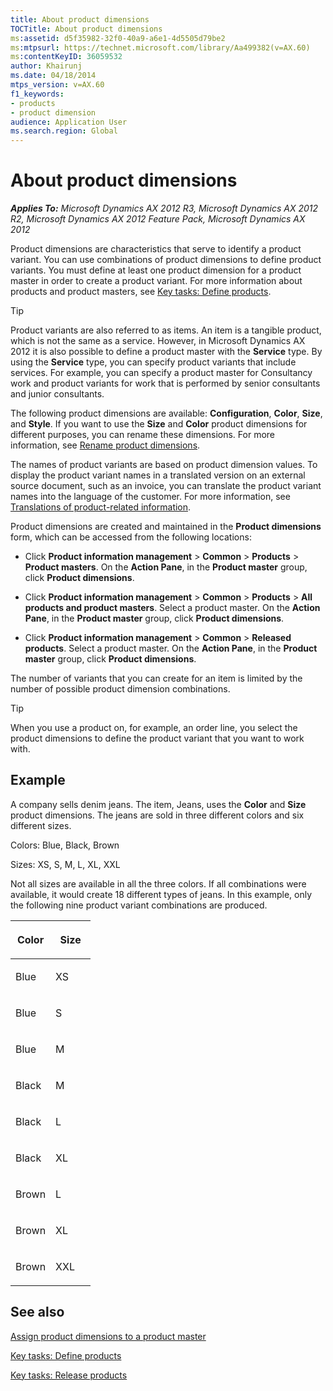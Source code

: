 ```yaml
---
title: About product dimensions
TOCTitle: About product dimensions
ms:assetid: d5f35982-32f0-40a9-a6e1-4d5505d79be2
ms:mtpsurl: https://technet.microsoft.com/library/Aa499382(v=AX.60)
ms:contentKeyID: 36059532
author: Khairunj
ms.date: 04/18/2014
mtps_version: v=AX.60
f1_keywords:
- products
- product dimension
audience: Application User
ms.search.region: Global
---
```


# About product dimensions 


_**Applies To:** Microsoft Dynamics AX 2012 R3, Microsoft Dynamics AX 2012 R2, Microsoft Dynamics AX 2012 Feature Pack, Microsoft Dynamics AX 2012_

Product dimensions are characteristics that serve to identify a product variant. You can use combinations of product dimensions to define product variants. You must define at least one product dimension for a product master in order to create a product variant. For more information about products and product masters, see [Key tasks: Define products](key-tasks-define-products.md).


> [!TIP]
> <P>Product variants are also referred to as items. An item is a tangible product, which is not the same as a service. However, in Microsoft Dynamics AX 2012 it is also possible to define a product master with the <STRONG>Service</STRONG> type. By using the <STRONG>Service</STRONG> type, you can specify product variants that include services. For example, you can specify a product master for Consultancy work and product variants for work that is performed by senior consultants and junior consultants.</P>



The following product dimensions are available: **Configuration**, **Color**, **Size**, and **Style**. If you want to use the **Size** and **Color** product dimensions for different purposes, you can rename these dimensions. For more information, see [Rename product dimensions](rename-product-dimensions.md).

The names of product variants are based on product dimension values. To display the product variant names in a translated version on an external source document, such as an invoice, you can translate the product variant names into the language of the customer. For more information, see [Translations of product-related information](translations-of-product-related-information.md).

Product dimensions are created and maintained in the **Product dimensions** form, which can be accessed from the following locations:

  - Click **Product information management** \> **Common** \> **Products** \> **Product masters**. On the **Action Pane**, in the **Product master** group, click **Product dimensions**.

  - Click **Product information management** \> **Common** \> **Products** \> **All products and product masters**. Select a product master. On the **Action Pane**, in the **Product master** group, click **Product dimensions**.

  - Click **Product information management** \> **Common** \> **Released products**. Select a product master. On the **Action Pane**, in the **Product master** group, click **Product dimensions**.

The number of variants that you can create for an item is limited by the number of possible product dimension combinations.


> [!TIP]
> <P>When you use a product on, for example, an order line, you select the product dimensions to define the product variant that you want to work with.</P>



## Example

A company sells denim jeans. The item, Jeans, uses the **Color** and **Size** product dimensions. The jeans are sold in three different colors and six different sizes.

Colors: Blue, Black, Brown

Sizes: XS, S, M, L, XL, XXL

Not all sizes are available in all the three colors. If all combinations were available, it would create 18 different types of jeans. In this example, only the following nine product variant combinations are produced.

<table>
<colgroup>
<col style="width: 50%" />
<col style="width: 50%" />
</colgroup>
<thead>
<tr class="header">
<th><p>Color</p></th>
<th><p>Size</p></th>
</tr>
</thead>
<tbody>
<tr class="odd">
<td><p>Blue</p></td>
<td><p>XS</p></td>
</tr>
<tr class="even">
<td><p>Blue</p></td>
<td><p>S</p></td>
</tr>
<tr class="odd">
<td><p>Blue</p></td>
<td><p>M</p></td>
</tr>
<tr class="even">
<td><p>Black</p></td>
<td><p>M</p></td>
</tr>
<tr class="odd">
<td><p>Black</p></td>
<td><p>L</p></td>
</tr>
<tr class="even">
<td><p>Black</p></td>
<td><p>XL</p></td>
</tr>
<tr class="odd">
<td><p>Brown</p></td>
<td><p>L</p></td>
</tr>
<tr class="even">
<td><p>Brown</p></td>
<td><p>XL</p></td>
</tr>
<tr class="odd">
<td><p>Brown</p></td>
<td><p>XXL</p></td>
</tr>
</tbody>
</table>


## See also

[Assign product dimensions to a product master](assign-product-dimensions-to-a-product-master.md)

[Key tasks: Define products](key-tasks-define-products.md)

[Key tasks: Release products](key-tasks-release-products.md)

  


